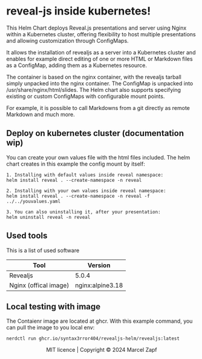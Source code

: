 # reveal-js inside kubernetes!
This Helm Chart deploys Reveal.js presentations and server using Nginx within a Kubernetes cluster, offering flexibility to host multiple presentations and allowing customization through ConfigMaps.

It allows the installation of revealjs as a server into a Kubernetes cluster and enables for example direct editing of one or more HTML or Markdown files as a ConfigMap, adding them as a Kubernetes resource.

The container is based on the nginx container, with the revealjs tarball simply unpacked into the nginx container. The ConfigMap is unpacked into /usr/share/nginx/html/slides. The Helm chart also supports specifying existing or custom ConfigMaps with configurable mount points.

For example, it is possible to call Markdowns from a git directly as remote Markdown and much more.

## Deploy on kubernetes cluster (documentation wip)
You can create your own values file with the html files included. The helm chart creates in this example the config mount by itself:
```
1. Installing with default values inside reveal namespace:
helm install reveal . --create-namespace -n reveal

2. Installing with your own values inside reveal namespace:
helm install reveal . --create-namespace -n reveal -f ../../youvalues.yaml

3. You can also uninstalling it, after your presentation:
helm uninstall reveal -n reveal
```

## Used tools
This is a list of used software

| Tool | Version |
| ------ | ----------- |
| Revealjs   | 5.0.4 |
| Nginx (offical image) | nginx:alpine3.18 |


## Local testing with image
The Contaienr image are located at ghcr.
With this example command, you can pull the image to you local env:
```
nerdctl run ghcr.io/syntax3rror404/revealjs-helm/revealjs:latest
```
<div align="center">
  MIT licence | Copyright © 2024 Marcel Zapf
</div>
